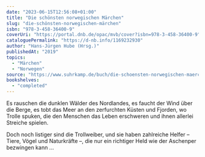 ```yaml
---
date: "2023-06-15T12:56:08+01:00"
title: "Die schönsten norwegischen Märchen"
slug: "die-schönsten-norwegischen-märchen"
isbn: "978-3-458-36400-9"
coverUri: "https://portal.dnb.de/opac/mvb/cover?isbn=978-3-458-36400-9"
cataloguePermalink: "https://d-nb.info/1169232930"
author: "Hans-Jürgen Hube (Hrsg.)"
publishedAt: "2019"
topics:
  - "Märchen"
  - "Norwegen"
source: "https://www.suhrkamp.de/buch/die-schoensten-norwegischen-maerchen-t-9783458364009"
bookshelves:
  - "completed"
---
```

Es rauschen die dunklen Wälder des Nordlandes, es faucht der Wind über die 
Berge, es tobt das Meer an den zerfurchten Küsten und Fjorden, wo Trolle spuken, 
die den Menschen das Leben erschweren und ihnen allerlei Streiche spielen.

Doch noch listiger sind die Trollweiber, und sie haben zahlreiche Helfer – 
Tiere, Vögel und Naturkräfte –, die nur ein richtiger Held wie der Aschenper 
bezwingen kann ...